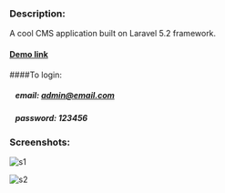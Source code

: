 ### Description:
A cool CMS application built on Laravel 5.2 framework.

#### [Demo link](http://tung.byethost6.com/laravel_cms/public/)
####To login:
##### &nbsp;&nbsp;&nbsp;email: admin@email.com
##### &nbsp;&nbsp;&nbsp;password: 123456

### Screenshots:
![s1](https://c8.staticflickr.com/6/5733/30621830463_6368c81db4_z.jpg)

![s2](https://c8.staticflickr.com/6/5342/31314453551_68091ec48a_z.jpg)